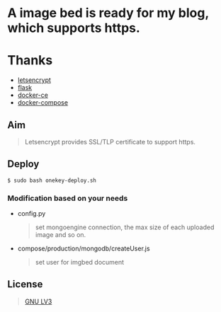 # A image bed is ready for my blog, which supports https.

# Thanks
- [letsencrypt](https://letsencrypt.org/)
- [flask](https://github.com/pallets/flask)
- [docker-ce](https://www.docker.com/community-edition)
- [docker-compose](https://github.com/docker/compose)

## Aim
> Letsencrypt provides SSL/TLP certificate to support https.


## Deploy

```
$ sudo bash onekey-deploy.sh
```

### Modification based on your needs

- config.py

  >set mongoengine connection, the max size of each uploaded image and so on.

- compose/production/mongodb/createUser.js
  > set user for imgbed document

## License 
> [GNU LV3](./LICENSE)